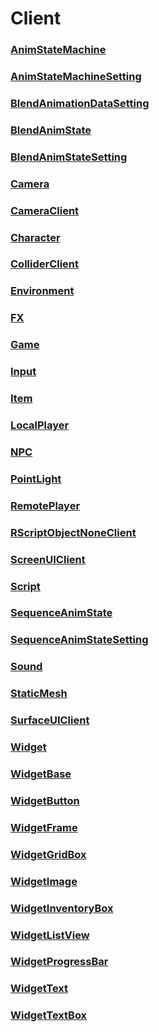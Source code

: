 # Client
### [**AnimStateMachine**](AnimStateMachine.md)
### [**AnimStateMachineSetting**](AnimStateMachineSetting.md)
### [**BlendAnimationDataSetting**](BlendAnimationDataSetting.md)
### [**BlendAnimState**](BlendAnimState.md)
### [**BlendAnimStateSetting**](BlendAnimStateSetting.md)
### [**Camera**](Camera.md)
### [**CameraClient**](CameraClient.md)
### [**Character**](Character.md)
### [**ColliderClient**](ColliderClient.md)
### [**Environment**](Environment.md)
### [**FX**](FX.md)
### [**Game**](Game.md)
### [**Input**](Input.md)
### [**Item**](Item.md)
### [**LocalPlayer**](LocalPlayer.md)
### [**NPC**](NPC.md)
### [**PointLight**](PointLight.md)
### [**RemotePlayer**](RemotePlayer.md)
### [**RScriptObjectNoneClient**](RScriptObjectNoneClient.md)
### [**ScreenUIClient**](ScreenUIClient.md)
### [**Script**](Script.md)
### [**SequenceAnimState**](SequenceAnimState.md)
### [**SequenceAnimStateSetting**](SequenceAnimStateSetting.md)
### [**Sound**](Sound.md)
### [**StaticMesh**](StaticMesh.md)
### [**SurfaceUIClient**](SurfaceUIClient.md)
### [**Widget**](Widget.md)
### [**WidgetBase**](WidgetBase.md)
### [**WidgetButton**](WidgetButton.md)
### [**WidgetFrame**](WidgetFrame.md)
### [**WidgetGridBox**](WidgetGridBox.md)
### [**WidgetImage**](WidgetImage.md)
### [**WidgetInventoryBox**](WidgetInventoryBox.md)
### [**WidgetListView**](WidgetListView.md)
### [**WidgetProgressBar**](WidgetProgressBar.md)
### [**WidgetText**](WidgetText.md)
### [**WidgetTextBox**](WidgetTextBox.md)
